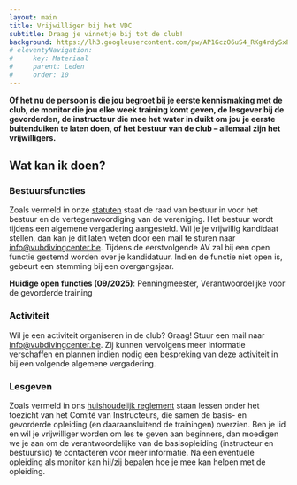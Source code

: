 ```yaml
---
layout: main
title: Vrijwilliger bij het VDC
subtitle: Draag je vinnetje bij tot de club!
background: https://lh3.googleusercontent.com/pw/AP1GczO6uS4_RKg4rdySxPMiHRV7uxrpndwQNngbHIsLuyEHB4o_N84Unog1hK3Y6iRzoi_UAoqgdREemaG-Rc2JYRN2dmCntM56mx9cJx0du0lDDXFiJ7OpnVyYltGS5jjMajQzBKHlxC-YTHSM7GPFi82bug
# eleventyNavigation:
#     key: Materiaal
#     parent: Leden
#     order: 10
---
```


**Of het nu de persoon is die jou begroet bij je eerste kennismaking met de club, de monitor die jou elke week training komt geven, de lesgever bij de gevorderden, de instructeur die mee het water in duikt om jou je eerste buitenduiken te laten doen, of het bestuur van de club – allemaal zijn het vrijwilligers.**

## Wat kan ik doen?

### Bestuursfuncties

Zoals vermeld in onze [statuten](/downloads/statuten_03102011.pdf) staat de raad van bestuur in voor het bestuur en de vertegenwoordiging van de vereniging. Het bestuur wordt tijdens een algemene vergadering aangesteld. Wil je je vrijwillig kandidaat stellen, dan kan je dit laten weten door een mail te sturen naar [info@vubdivingcenter.be](mailto:info@vubdivingcenter.be). Tijdens de eerstvolgende AV zal bij een open functie gestemd worden over je kandidatuur. Indien de functie niet open is, gebeurt een stemming bij een overgangsjaar.

**Huidige open functies (09/2025)**: Penningmeester, Verantwoordelijke voor de gevorderde training

### Activiteit

Wil je een activiteit organiseren in de club? Graag! Stuur een mail naar [info@vubdivingcenter.be](mailto:info@vubdivingcenter.be). Zij kunnen vervolgens meer informatie verschaffen en plannen indien nodig een bespreking van deze activiteit in bij een volgende algemene vergadering.

### Lesgeven

Zoals vermeld in ons [huishoudelijk reglement](/downloads/huishoudelijk_reglement_25012025.pdf) staan lessen onder het toezicht van het Comité van Instructeurs, die samen de basis- en gevorderde opleiding (en daaraansluitend de trainingen) overzien. Ben je lid en wil je vrijwilliger worden om les te geven aan beginners, dan moedigen we je aan om de verantwoordelijke van de basisopleiding (instructeur en bestuurslid) te contacteren voor meer informatie. Na een eventuele opleiding als monitor kan hij/zij bepalen hoe je mee kan helpen met de opleiding.
